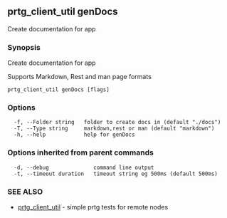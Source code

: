 ## prtg_client_util genDocs

Create documentation for app

### Synopsis

Create documentation for app

Supports Markdown, Rest and man page formats


```
prtg_client_util genDocs [flags]
```

### Options

```
  -f, --Folder string   folder to create docs in (default "./docs")
  -T, --Type string     markdown,rest or man (default "markdown")
  -h, --help            help for genDocs
```

### Options inherited from parent commands

```
  -d, --debug              command line output
  -t, --timeout duration   timeout string eg 500ms (default 500ms)
```

### SEE ALSO

* [prtg_client_util](prtg_client_util.md)	 - simple prtg tests for remote nodes

